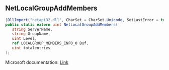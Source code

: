 ## NetLocalGroupAddMembers

```csharp
[DllImport("netapi32.dll", CharSet = CharSet.Unicode, SetLastError = true)]
public static extern uint NetLocalGroupAddMembers(
   string ServerName,
   string GroupName,
   uint Level,
   ref LOCALGROUP_MEMBERS_INFO_0 Buf,
   uint totalentries
);
```

Microsoft documentation: [Link](https://docs.microsoft.com/en-us/windows/win32/api/lmaccess/nf-lmaccess-netlocalgroupaddmembers)
